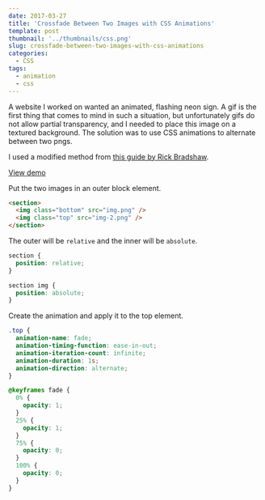 ```yaml
---
date: 2017-03-27
title: 'Crossfade Between Two Images with CSS Animations'
template: post
thumbnail: '../thumbnails/css.png'
slug: crossfade-between-two-images-with-css-animations
categories:
  - CSS
tags:
  - animation
  - css
---
```


A website I worked on wanted an animated, flashing neon sign. A gif is the first thing that comes to mind in such a situation, but unfortunately gifs do not allow partial transparency, and I needed to place this image on a textured background. The solution was to use CSS animations to alternate between two pngs.

I used a modified method from [this guide by Rick Bradshaw](http://css3.bradshawenterprises.com/cfimg/).

[View demo](http://codepen.io/taniarascia/pen/jBvKVL)

Put the two images in an outer block element.

```html
<section>
  <img class="bottom" src="img.png" />
  <img class="top" src="img-2.png" />
</section>
```

The outer will be `relative` and the inner will be `absolute`.

```css
section {
  position: relative;
}

section img {
  position: absolute;
}
```

Create the animation and apply it to the top element.

```css
.top {
  animation-name: fade;
  animation-timing-function: ease-in-out;
  animation-iteration-count: infinite;
  animation-duration: 1s;
  animation-direction: alternate;
}

@keyframes fade {
  0% {
    opacity: 1;
  }
  25% {
    opacity: 1;
  }
  75% {
    opacity: 0;
  }
  100% {
    opacity: 0;
  }
}
```
